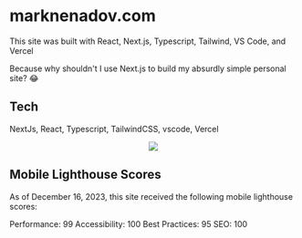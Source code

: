 # marknenadov.com

This site was built with React, Next.js, Typescript, Tailwind, VS Code, and Vercel

Because why shouldn't I use Next.js to build my absurdly simple personal site? 😂 

## Tech

NextJs, React, Typescript, TailwindCSS, vscode, Vercel

<p align="center">
  <a href="https://skillicons.dev">
    <img src="https://skillicons.dev/icons?i=nextjs,react,typescript,tailwindcss,vscode,vercel" />
  </a>
</p>

## Mobile Lighthouse Scores

As of December 16, 2023, this site received the following mobile lighthouse scores:

Performance: 99
Accessibility: 100
Best Practices: 95
SEO: 100
